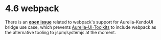 # 4.6 webpack

There is an **[open issue](https://github.com/aurelia/skeleton-navigation/issues/344)** related to webpack's support for Aurelia-KendoUI bridge use case, which prevents [Aurelia-UI-Toolkits](https://github.com/aurelia-ui-toolkits) to include webpack as the alternative tooling to jspm/systemjs at the moment.